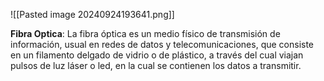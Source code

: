 ![[Pasted image 20240924193641.png]]

**Fibra Optica**: La fibra óptica es un medio físico de transmisión de información, usual en redes de datos y telecomunicaciones, que consiste en un filamento delgado de vidrio o de plástico, a través del cual viajan pulsos de luz láser o led, en la cual se contienen los datos a transmitir.